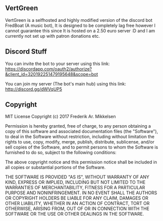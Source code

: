 ## VertGreen
VertGreen is a selfhosted and highly modified version of the discord bot FredBoat (A music bot), It is designed to be completely lag free however I cannot guarantee this since It is hosted on a 2.50 euro server :D and I am currently not set up with patron donations etc.
## Discord Stuff

You can invite the bot to your server using this link:
https://discordapp.com/oauth2/authorize?&client_id=320192251479195648&scope=bot

You can join my server (The bot's main hub) using this link:
http://discord.gg/dWVqUP5

## Copyright
   MIT License
    Copyright (c) 2017 Frederik Ar. Mikkelsen
  
Permission is hereby granted, free of charge, to any person obtaining a copy of this software and associated documentation            files (the "Software"), to deal in the Software without restriction, including without limitation the rights to use, copy, modify, merge, publish, distribute, sublicense, and/or sell copies of the Software, and to permit persons to whom the Software is furnished to do so, subject to the following conditions:

The above copyright notice and this permission notice shall be included in all copies or substantial portions of the Software.
  
THE SOFTWARE IS PROVIDED "AS IS", WITHOUT WARRANTY OF ANY KIND, EXPRESS OR IMPLIED, INCLUDING BUT NOT LIMITED TO THE WARRANTIES OF MERCHANTABILITY, FITNESS FOR A PARTICULAR PURPOSE AND NONINFRINGEMENT. IN NO EVENT SHALL THE AUTHORS OR COPYRIGHT HOLDERS BE LIABLE FOR ANY CLAIM, DAMAGES OR OTHER LIABILITY, WHETHER IN AN ACTION OF CONTRACT, TORT OR OTHERWISE, ARISING FROM, OUT OF OR IN CONNECTION WITH THE SOFTWARE OR THE USE OR OTHER DEALINGS IN THE SOFTWARE.
